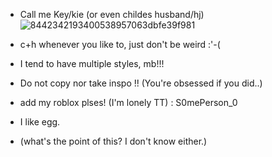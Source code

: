 
- Call me Key/kie (or even childes husband/hj)
![8442342193400538957063dbfe39f981](https://github.com/gaslightt/gaslightt/assets/150445677/4669901a-1bad-43fe-9b7f-f5818ccf08b5)

- c+h whenever you like to, just don't be weird :'-( 
- I tend to have multiple styles, mb!!!
- Do not copy nor take inspo !! (You're obsessed if you did..)
- add my roblox plses! (I'm lonely TT) : S0mePerson_0
- I like egg.
- (what's the point of this? I don't know either.)
